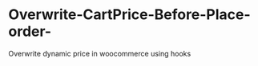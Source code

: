 Overwrite-CartPrice-Before-Place-order-
=======================================

Overwrite dynamic price in woocommerce using hooks
